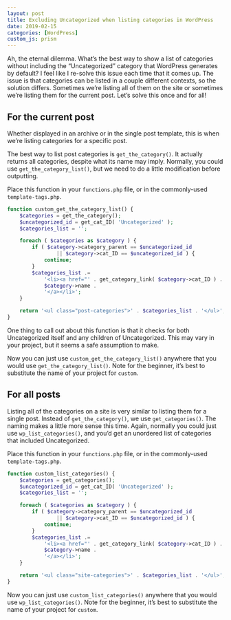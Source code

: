 ```yaml
---
layout: post
title: Excluding Uncategorized when listing categories in WordPress
date: 2019-02-15
categories: [WordPress]
custom_js: prism
---
```

Ah, the eternal dilemma. What’s the best way to show a list of categories without including the “Uncategorized” category that WordPress generates by default? I feel like I re-solve this issue each time that it comes up. The issue is that categories can be listed in a couple different contexts, so the solution differs. Sometimes we’re listing all of them on the site or sometimes we’re listing them for the current post. Let’s solve this once and for all!

## For the current post

Whether displayed in an archive or in the single post template, this is when we’re listing categories for a specific post.

The best way to list post categories is `get_the_category()`. It actually returns all categories, despite what its name may imply. Normally, you could use `get_the_category_list()`, but we need to do a little modification before outputting.

Place this function in your `functions.php` file, or in the commonly-used `template-tags.php`.

```php
function custom_get_the_category_list() {
    $categories = get_the_category();
    $uncategorized_id = get_cat_ID( 'Uncategorized' );
    $categories_list = '';

    foreach ( $categories as $category ) {
        if ( $category->category_parent == $uncategorized_id
                || $category->cat_ID == $uncategorized_id ) {
            continue;
        }
        $categories_list .=
            '<li><a href="' . get_category_link( $category->cat_ID ) . '">' .
            $category->name .
            '</a></li>';
    }

    return '<ul class="post-categories">' . $categories_list . '</ul>';
}
```

One thing to call out about this function is that it checks for both Uncategorized itself and any children of Uncategorized. This may vary in your project, but it seems a safe assumption to make.

Now you can just use `custom_get_the_category_list()` anywhere that you would use `get_the_category_list()`. Note for the beginner, it’s best to substitute the name of your project for `custom`.

## For all posts

Listing all of the categories on a site is very similar to listing them for a single post. Instead of `get_the_category()`, we use `get_categories()`. The naming makes a little more sense this time. Again, normally you could just use `wp_list_categories()`, and you’d get an unordered list of categories that included Uncategorized.

Place this function in your `functions.php` file, or in the commonly-used `template-tags.php`.

```php
function custom_list_categories() {
    $categories = get_categories();
    $uncategorized_id = get_cat_ID( 'Uncategorized' );
    $categories_list = '';

    foreach ( $categories as $category ) {
        if ( $category->category_parent == $uncategorized_id
                || $category->cat_ID == $uncategorized_id ) {
            continue;
        }
        $categories_list .=
            '<li><a href="' . get_category_link( $category->cat_ID ) . '">' .
            $category->name .
            '</a></li>';
    }

    return '<ul class="site-categories">' . $categories_list . '</ul>';
}
```

Now you can just use `custom_list_categories()` anywhere that you would use `wp_list_categories()`. Note for the beginner, it’s best to substitute the name of your project for `custom`.